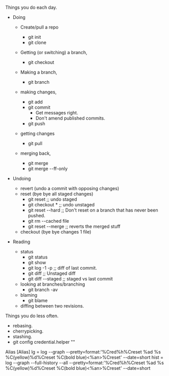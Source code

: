 Things you do each day.
- Doing
    - Create/pull a repo
        - git init
        - git clone

    - Getting (or switching) a branch,
        - git checkout <branch> 

    - Making a branch,
        - git branch <name>

    - making changes,
        - git add
        - git commit
            - Get messages right.
            - Don't amend published commits.
        - git push

    - getting changes
        - git pull

    - merging back,
        - git merge
        - git merge --ff-only

- Undoing
    - revert (undo a commit with opposing changes)
    - reset (bye bye all staged changes)
        - git reset ;; undo staged
        - git checkout * ;; undo unstaged
        - git reset --hard ;; Don't reset on a branch that has never been pushed.
        - git rm --cached file 
        - git reset --merge ;; reverts the merged stuff
    - checkout (bye bye changes 1 file)

- Reading
    - status
        - git status
        - git show
        - git log -1 -p ;; diff of last commit.
        - git diff ;; Unstaged diff
        - git diff --staged ;; staged vs last commit
    - looking at branches/branching
        - git branch -av
    - blaming
        - git blame <file>
    - diffing between two revisions.

Things you do less often.
- rebasing.
- cherrypicking.
- stashing.
- git config credential.helper ""

Alias
[Alias]
     lg = log --graph --pretty=format:'%Cred%h%Creset %ad %s %C(yellow)%d%Creset %C(bold blue)<%an>%Creset' --date=short
     hist = log --graph --full-history --all --pretty=format:'%Cred%h%Creset %ad %s %C(yellow)%d%Creset %C(bold blue)<%an>%Creset' --date=short

